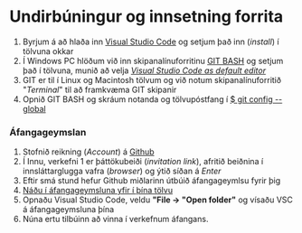 # Undirbúningur og innsetning forrita

1. Byrjum á að hlaða inn [Visual Studio Code](https://code.visualstudio.com/) og setjum það inn (_install_) í tölvuna okkar
2. Í Windows PC hlöðum við inn skipanalínuforritinu [GIT BASH](https://git-scm.com/) og setjum það í tölvuna, munið að velja [_Visual Studio Code as default editor_](https://vefgrunnur.github.io/verkefnaskil/git_innsetning.html)
3. GIT er til í Linux og Macintosh tölvum og við notum skipanalínuforritið "_Terminal_" til að framkvæma GIT skipanir
4. Opnið GIT BASH og skráum notanda og tölvupóstfang í [$ git config --global](https://vefgrunnur.github.io/verkefnaskil/git_innsetning.html)

### Áfangageymslan

1. Stofnið reikning (_Account_) á [Github](https://github.com/join)
2. Í Innu, verkefni 1 er þáttökubeiði (_invitation link_), afritið beiðnina í innsláttarglugga vafra (_browser_) og ýtið síðan á _Enter_ 
3. Eftir smá stund hefur Github miðlarinn útbúið áfangageymlsu fyrir þig
4. [Náðu í áfangageymsluna yfir í þína tölvu](https://vefgrunnur.github.io/verkefnaskil/git_verklag.html)
5. Opnaðu Visual Studio Code, veldu **"File -> "Open folder"** og vísaðu VSC á áfangageymsluna þína
6. Núna ertu tilbúinn að vinna í verkefnum áfangans.


